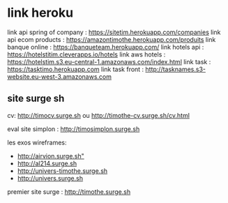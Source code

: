 # link heroku
link api spring of company : <a href="https://sitetim.herokuapp.com/companies" target="_blank" >https://sitetim.herokuapp.com/companies</a>
link api ecom products : <a href="https://amazontimothe.herokuapp.com/produits" target="_blank" >https://amazontimothe.herokuapp.com/produits</a>
link banque online : <a href="https://banqueteam.herokuapp.com/" >https://banqueteam.herokuapp.com/</a>
link hotels api : <a href="https://hotelstitim.cleverapps.io/hotels" >https://hotelstitim.cleverapps.io/hotels</a>
link aws hotels : <a href="https://hotelstim.s3.eu-central-1.amazonaws.com/index.html">https://hotelstim.s3.eu-central-1.amazonaws.com/index.html</a>
link task : <a href="https://tasktimo.herokuapp.com">https://tasktimo.herokuapp.com</a>
link task front : <a href="http://tasknames.s3-website.eu-west-3.amazonaws.com">http://tasknames.s3-website.eu-west-3.amazonaws.com</a>

## site surge sh
cv: <a href="http://timocv.surge.sh">http://timocv.surge.sh<a/> ou <a href="http://timothe-cv.surge.sh/cv.html">http://timothe-cv.surge.sh/cv.html</a>
  
  eval site simplon : <a href="http://timosimplon.surge.sh">http://timosimplon.surge.sh</a>
  
  les exos wireframes:
  <ul>
  <li><a href="http://airvion.surge.sh">http://airvion.surge.sh"</a>  </li>
  <li><a href="http://al214.surge.sh">http://al214.surge.sh</a></li>
  <li><a href="http://univers-timothe.surge.sh">http://univers-timothe.surge.sh </a> </li>
  <li> <a href="http://univers.surge.sh">http://univers.surge.sh</a></li>  
  </ul>
  
  premier site surge : <a href="http://timothe.surge.sh">http://timothe.surge.sh </a> 
